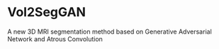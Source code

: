 # Vol2SegGAN
A new 3D MRI segmentation method based on Generative Adversarial Network and Atrous Convolution
